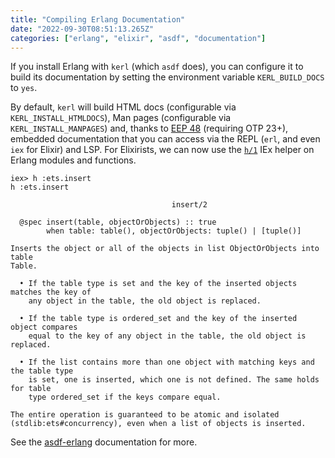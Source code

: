 ```yaml
---
title: "Compiling Erlang Documentation"
date: "2022-09-30T08:51:13.265Z"
categories: ["erlang", "elixir", "asdf", "documentation"]
---
```


If you install Erlang with `kerl` (which `asdf` does), you can configure it to build its documentation by setting the environment variable `KERL_BUILD_DOCS` to `yes`.

By default, `kerl` will build HTML docs (configurable via `KERL_INSTALL_HTMLDOCS`), Man pages (configurable via `KERL_INSTALL_MANPAGES`) and, thanks to [EEP 48](https://www.erlang.org/eeps/eep-0048) (requiring OTP 23+), embedded documentation that you can access via the REPL (`erl`, and even `iex` for Elixir) and LSP. For Elixirists, we can now use the [`h/1`](https://hexdocs.pm/iex/IEx.Helpers.html#h/1) IEx helper on Erlang modules and functions.

```
iex> h :ets.insert
h :ets.insert

                                    insert/2

  @spec insert(table, objectOrObjects) :: true
        when table: table(), objectOrObjects: tuple() | [tuple()]

Inserts the object or all of the objects in list ObjectOrObjects into table
Table.

  • If the table type is set and the key of the inserted objects matches the key of
    any object in the table, the old object is replaced.

  • If the table type is ordered_set and the key of the inserted object compares
    equal to the key of any object in the table, the old object is replaced.

  • If the list contains more than one object with matching keys and the table type
    is set, one is inserted, which one is not defined. The same holds for table
    type ordered_set if the keys compare equal.

The entire operation is guaranteed to be atomic and isolated
(stdlib:ets#concurrency), even when a list of objects is inserted.
```

See the [asdf-erlang](https://github.com/asdf-vm/asdf-erlang#getting-erlang-documentation) documentation for more.
